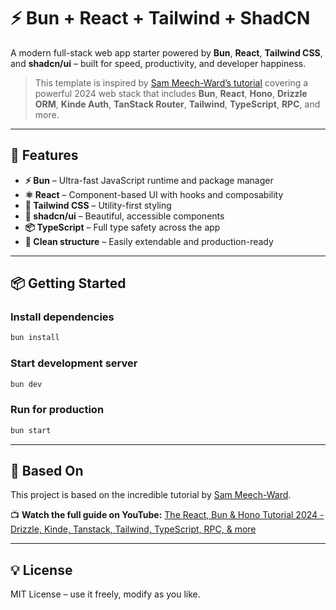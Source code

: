 # ⚡️ Bun + React + Tailwind + ShadCN

A modern full-stack web app starter powered by **Bun**, **React**, **Tailwind CSS**, and **shadcn/ui** – built for speed, productivity, and developer happiness.

> This template is inspired by [Sam Meech-Ward’s tutorial](https://www.youtube.com/watch?v=jXyTIQOfTTk) covering a powerful 2024 web stack that includes **Bun**, **React**, **Hono**, **Drizzle ORM**, **Kinde Auth**, **TanStack Router**, **Tailwind**, **TypeScript**, **RPC**, and more.

---

## 🚀 Features

* **⚡️ Bun** – Ultra-fast JavaScript runtime and package manager
* **⚛️ React** – Component-based UI with hooks and composability
* **🎨 Tailwind CSS** – Utility-first styling
* **🧩 shadcn/ui** – Beautiful, accessible components
* **📦 TypeScript** – Full type safety across the app
* **🎯 Clean structure** – Easily extendable and production-ready

---

## 📦 Getting Started

### Install dependencies

```bash
bun install
```

### Start development server

```bash
bun dev
```

### Run for production

```bash
bun start
```

---

## 🧠 Based On

This project is based on the incredible tutorial by [Sam Meech-Ward](https://github.com/meech-ward).

📺 **Watch the full guide on YouTube:**
[The React, Bun & Hono Tutorial 2024 - Drizzle, Kinde, Tanstack, Tailwind, TypeScript, RPC, & more](https://www.youtube.com/watch?v=jXyTIQOfTTk)

---

## 💡 License

MIT License – use it freely, modify as you like.

